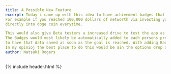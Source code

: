 ```yaml
---
title: A Possible New Feature 
excerpt: Today i came up with this idea to have achivement badges that are connected to each persons profile. 
For example if you reached 100,000 dollars of networth via investing youd get a badge that signifies it or a badge that signifies that you have invested everything you got 
directly into doge coin everytime. 

This would also give Beta testers a increased drive to test the app as we are considering giving them a special beta tester badge that they can wear on their profile.
The Badges would most likely be automatically added to each persons profile as picking and chosing which to display would be tedious code wise and it would just be easier
to have that data saved as soon as the goal is reached. With adding Badges however a page where all the badges that are obtainable are displayed probably has to be added. 
In my opinioj the best place to do this would be ain the options drop down menu. More updates on Badges will come soon so please sit tight. Thank you.
author: Natsuki Rogers
---
```

{% include header.html %}
